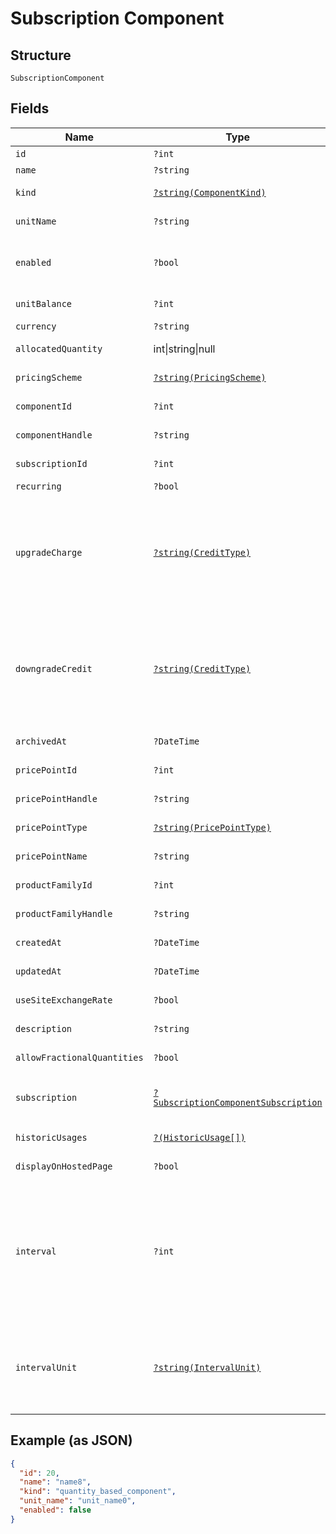 
# Subscription Component

## Structure

`SubscriptionComponent`

## Fields

| Name | Type | Tags | Description | Getter | Setter |
|  --- | --- | --- | --- | --- | --- |
| `id` | `?int` | Optional | - | getId(): ?int | setId(?int id): void |
| `name` | `?string` | Optional | - | getName(): ?string | setName(?string name): void |
| `kind` | [`?string(ComponentKind)`](../../doc/models/component-kind.md) | Optional | A handle for the component type | getKind(): ?string | setKind(?string kind): void |
| `unitName` | `?string` | Optional | - | getUnitName(): ?string | setUnitName(?string unitName): void |
| `enabled` | `?bool` | Optional | (for on/off components) indicates if the component is enabled for the subscription | getEnabled(): ?bool | setEnabled(?bool enabled): void |
| `unitBalance` | `?int` | Optional | - | getUnitBalance(): ?int | setUnitBalance(?int unitBalance): void |
| `currency` | `?string` | Optional | - | getCurrency(): ?string | setCurrency(?string currency): void |
| `allocatedQuantity` | int\|string\|null | Optional | This is a container for one-of cases. | getAllocatedQuantity(): | setAllocatedQuantity( allocatedQuantity): void |
| `pricingScheme` | [`?string(PricingScheme)`](../../doc/models/pricing-scheme.md) | Optional | - | getPricingScheme(): ?string | setPricingScheme(?string pricingScheme): void |
| `componentId` | `?int` | Optional | - | getComponentId(): ?int | setComponentId(?int componentId): void |
| `componentHandle` | `?string` | Optional | - | getComponentHandle(): ?string | setComponentHandle(?string componentHandle): void |
| `subscriptionId` | `?int` | Optional | - | getSubscriptionId(): ?int | setSubscriptionId(?int subscriptionId): void |
| `recurring` | `?bool` | Optional | - | getRecurring(): ?bool | setRecurring(?bool recurring): void |
| `upgradeCharge` | [`?string(CreditType)`](../../doc/models/credit-type.md) | Optional | The type of credit to be created when upgrading/downgrading. Defaults to the component and then site setting if one is not provided.<br>Available values: `full`, `prorated`, `none`. | getUpgradeCharge(): ?string | setUpgradeCharge(?string upgradeCharge): void |
| `downgradeCredit` | [`?string(CreditType)`](../../doc/models/credit-type.md) | Optional | The type of credit to be created when upgrading/downgrading. Defaults to the component and then site setting if one is not provided.<br>Available values: `full`, `prorated`, `none`. | getDowngradeCredit(): ?string | setDowngradeCredit(?string downgradeCredit): void |
| `archivedAt` | `?DateTime` | Optional | - | getArchivedAt(): ?\DateTime | setArchivedAt(?\DateTime archivedAt): void |
| `pricePointId` | `?int` | Optional | - | getPricePointId(): ?int | setPricePointId(?int pricePointId): void |
| `pricePointHandle` | `?string` | Optional | - | getPricePointHandle(): ?string | setPricePointHandle(?string pricePointHandle): void |
| `pricePointType` | [`?string(PricePointType)`](../../doc/models/price-point-type.md) | Optional | - | getPricePointType(): ?string | setPricePointType(?string pricePointType): void |
| `pricePointName` | `?string` | Optional | - | getPricePointName(): ?string | setPricePointName(?string pricePointName): void |
| `productFamilyId` | `?int` | Optional | - | getProductFamilyId(): ?int | setProductFamilyId(?int productFamilyId): void |
| `productFamilyHandle` | `?string` | Optional | - | getProductFamilyHandle(): ?string | setProductFamilyHandle(?string productFamilyHandle): void |
| `createdAt` | `?DateTime` | Optional | - | getCreatedAt(): ?\DateTime | setCreatedAt(?\DateTime createdAt): void |
| `updatedAt` | `?DateTime` | Optional | - | getUpdatedAt(): ?\DateTime | setUpdatedAt(?\DateTime updatedAt): void |
| `useSiteExchangeRate` | `?bool` | Optional | - | getUseSiteExchangeRate(): ?bool | setUseSiteExchangeRate(?bool useSiteExchangeRate): void |
| `description` | `?string` | Optional | - | getDescription(): ?string | setDescription(?string description): void |
| `allowFractionalQuantities` | `?bool` | Optional | - | getAllowFractionalQuantities(): ?bool | setAllowFractionalQuantities(?bool allowFractionalQuantities): void |
| `subscription` | [`?SubscriptionComponentSubscription`](../../doc/models/subscription-component-subscription.md) | Optional | An optional object, will be returned if provided `include=subscription` query param. | getSubscription(): ?SubscriptionComponentSubscription | setSubscription(?SubscriptionComponentSubscription subscription): void |
| `historicUsages` | [`?(HistoricUsage[])`](../../doc/models/historic-usage.md) | Optional | - | getHistoricUsages(): ?array | setHistoricUsages(?array historicUsages): void |
| `displayOnHostedPage` | `?bool` | Optional | - | getDisplayOnHostedPage(): ?bool | setDisplayOnHostedPage(?bool displayOnHostedPage): void |
| `interval` | `?int` | Optional | The numerical interval. i.e. an interval of '30' coupled with an interval_unit of day would mean this component price point would renew every 30 days. This property is only available for sites with Multifrequency enabled. | getInterval(): ?int | setInterval(?int interval): void |
| `intervalUnit` | [`?string(IntervalUnit)`](../../doc/models/interval-unit.md) | Optional | A string representing the interval unit for this component price point, either month or day. This property is only available for sites with Multifrequency enabled. | getIntervalUnit(): ?string | setIntervalUnit(?string intervalUnit): void |

## Example (as JSON)

```json
{
  "id": 20,
  "name": "name8",
  "kind": "quantity_based_component",
  "unit_name": "unit_name0",
  "enabled": false
}
```

